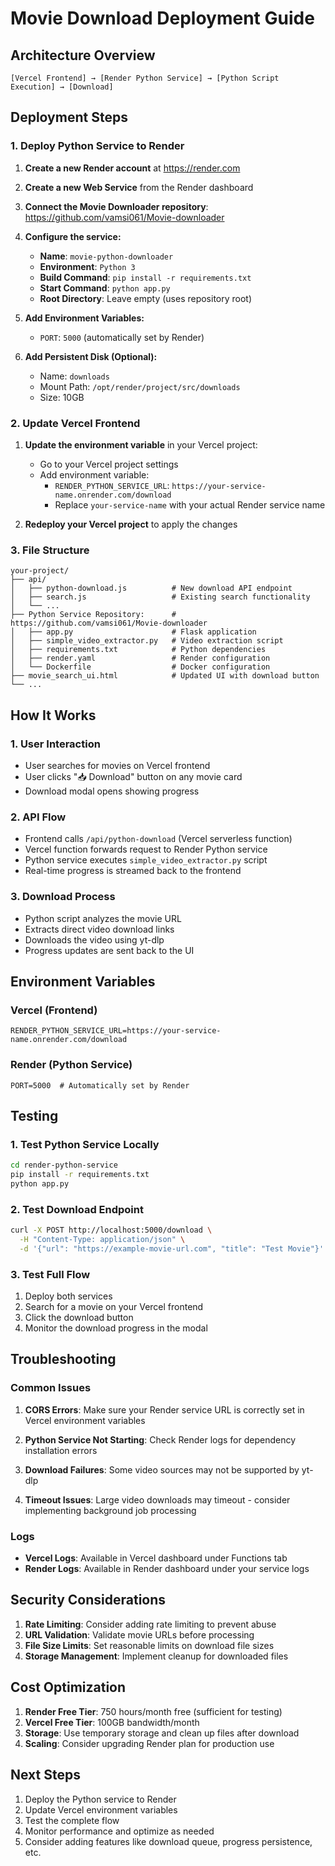 # Movie Download Deployment Guide

## Architecture Overview

```
[Vercel Frontend] → [Render Python Service] → [Python Script Execution] → [Download]
```

## Deployment Steps

### 1. Deploy Python Service to Render

1. **Create a new Render account** at https://render.com
2. **Create a new Web Service** from the Render dashboard
3. **Connect the Movie Downloader repository**: https://github.com/vamsi061/Movie-downloader
4. **Configure the service:**
   - **Name**: `movie-python-downloader`
   - **Environment**: `Python 3`
   - **Build Command**: `pip install -r requirements.txt`
   - **Start Command**: `python app.py`
   - **Root Directory**: Leave empty (uses repository root)

5. **Add Environment Variables:**
   - `PORT`: `5000` (automatically set by Render)

6. **Add Persistent Disk (Optional):**
   - Name: `downloads`
   - Mount Path: `/opt/render/project/src/downloads`
   - Size: 10GB

### 2. Update Vercel Frontend

1. **Update the environment variable** in your Vercel project:
   - Go to your Vercel project settings
   - Add environment variable:
     - `RENDER_PYTHON_SERVICE_URL`: `https://your-service-name.onrender.com/download`
     - Replace `your-service-name` with your actual Render service name

2. **Redeploy your Vercel project** to apply the changes

### 3. File Structure

```
your-project/
├── api/
│   ├── python-download.js          # New download API endpoint
│   ├── search.js                   # Existing search functionality
│   └── ...
├── Python Service Repository:      # https://github.com/vamsi061/Movie-downloader
│   ├── app.py                      # Flask application
│   ├── simple_video_extractor.py   # Video extraction script
│   ├── requirements.txt            # Python dependencies
│   ├── render.yaml                 # Render configuration
│   └── Dockerfile                  # Docker configuration
├── movie_search_ui.html            # Updated UI with download button
└── ...
```

## How It Works

### 1. User Interaction
- User searches for movies on Vercel frontend
- User clicks "📥 Download" button on any movie card
- Download modal opens showing progress

### 2. API Flow
- Frontend calls `/api/python-download` (Vercel serverless function)
- Vercel function forwards request to Render Python service
- Python service executes `simple_video_extractor.py` script
- Real-time progress is streamed back to the frontend

### 3. Download Process
- Python script analyzes the movie URL
- Extracts direct video download links
- Downloads the video using yt-dlp
- Progress updates are sent back to the UI

## Environment Variables

### Vercel (Frontend)
```
RENDER_PYTHON_SERVICE_URL=https://your-service-name.onrender.com/download
```

### Render (Python Service)
```
PORT=5000  # Automatically set by Render
```

## Testing

### 1. Test Python Service Locally
```bash
cd render-python-service
pip install -r requirements.txt
python app.py
```

### 2. Test Download Endpoint
```bash
curl -X POST http://localhost:5000/download \
  -H "Content-Type: application/json" \
  -d '{"url": "https://example-movie-url.com", "title": "Test Movie"}'
```

### 3. Test Full Flow
1. Deploy both services
2. Search for a movie on your Vercel frontend
3. Click the download button
4. Monitor the download progress in the modal

## Troubleshooting

### Common Issues

1. **CORS Errors**: Make sure your Render service URL is correctly set in Vercel environment variables

2. **Python Service Not Starting**: Check Render logs for dependency installation errors

3. **Download Failures**: Some video sources may not be supported by yt-dlp

4. **Timeout Issues**: Large video downloads may timeout - consider implementing background job processing

### Logs

- **Vercel Logs**: Available in Vercel dashboard under Functions tab
- **Render Logs**: Available in Render dashboard under your service logs

## Security Considerations

1. **Rate Limiting**: Consider adding rate limiting to prevent abuse
2. **URL Validation**: Validate movie URLs before processing
3. **File Size Limits**: Set reasonable limits on download file sizes
4. **Storage Management**: Implement cleanup for downloaded files

## Cost Optimization

1. **Render Free Tier**: 750 hours/month free (sufficient for testing)
2. **Vercel Free Tier**: 100GB bandwidth/month
3. **Storage**: Use temporary storage and clean up files after download
4. **Scaling**: Consider upgrading Render plan for production use

## Next Steps

1. Deploy the Python service to Render
2. Update Vercel environment variables
3. Test the complete flow
4. Monitor performance and optimize as needed
5. Consider adding features like download queue, progress persistence, etc.